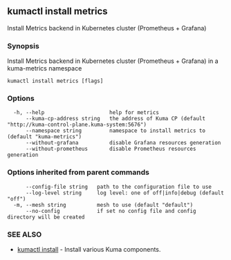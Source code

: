 ## kumactl install metrics

Install Metrics backend in Kubernetes cluster (Prometheus + Grafana)

### Synopsis

Install Metrics backend in Kubernetes cluster (Prometheus + Grafana) in a kuma-metrics namespace

```
kumactl install metrics [flags]
```

### Options

```
  -h, --help                     help for metrics
      --kuma-cp-address string   the address of Kuma CP (default "http://kuma-control-plane.kuma-system:5676")
      --namespace string         namespace to install metrics to (default "kuma-metrics")
      --without-grafana          disable Grafana resources generation
      --without-prometheus       disable Prometheus resources generation
```

### Options inherited from parent commands

```
      --config-file string   path to the configuration file to use
      --log-level string     log level: one of off|info|debug (default "off")
  -m, --mesh string          mesh to use (default "default")
      --no-config            if set no config file and config directory will be created
```

### SEE ALSO

* [kumactl install](kumactl_install.md)	 - Install various Kuma components.

